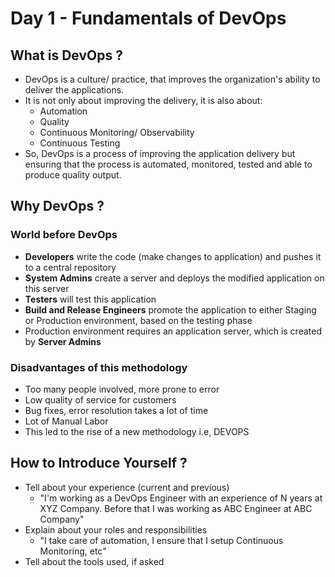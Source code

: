 # Day 1 - Fundamentals of DevOps

## What is DevOps ?

- DevOps is a culture/ practice, that improves the organization's ability to deliver the applications.
- It is not only about improving the delivery, it is also about:
	- Automation
	- Quality
	- Continuous Monitoring/ Observability
	- Continuous Testing
- So, DevOps is a process of improving the application delivery but ensuring that the process is automated, monitored, tested and able to produce quality output.

## Why DevOps ?

### World before DevOps

- **Developers** write the code (make changes to application) and pushes it to a central repository
- **System Admins** create a server and deploys the modified application on this server
- **Testers** will test this application
- **Build and Release Engineers** promote the application to either Staging or Production environment, based on the testing phase
- Production environment requires an application server, which is created by **Server Admins**

### Disadvantages of this methodology

- Too many people involved, more prone to error
- Low quality of service for customers
- Bug fixes, error resolution takes a lot of time
- Lot of Manual Labor
- This led to the rise of a new methodology i.e, DEVOPS

## How to Introduce Yourself ?

- Tell about your experience (current and previous)
	- "I'm working as a DevOps Engineer with an experience of N years at XYZ Company. Before that I was working as ABC Engineer at ABC Company"
- Explain about your roles and responsibilities
	- "I take care of automation, I ensure that I setup Continuous Monitoring, etc"
- Tell about the tools used, if asked